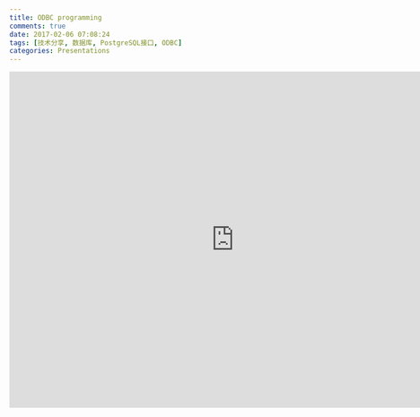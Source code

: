 ```yaml
---
title: ODBC programming
comments: true
date: 2017-02-06 07:08:24
tags: [技术分享, 数据库, PostgreSQL接口, ODBC]
categories: Presentations
---
```


<center>
<iframe src=" http://shenyu.wiki/uploads/odbc-programming.html"  scrolling="no" frameborder="0" width="800" height="600"> </iframe>
</center>


